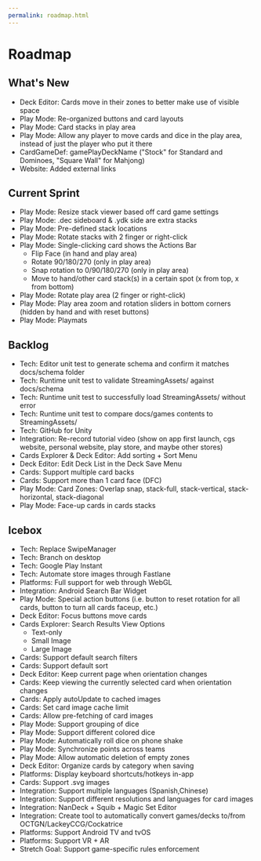 ```yaml
---
permalink: roadmap.html
---
```


# Roadmap

## What's New
- Deck Editor: Cards move in their zones to better make use of visible space
- Play Mode: Re-organized buttons and card layouts
- Play Mode: Card stacks in play area
- Play Mode: Allow any player to move cards and dice in the play area, instead of just the player who put it there
- CardGameDef: gamePlayDeckName ("Stock" for Standard and Dominoes, "Square Wall" for Mahjong)
- Website: Added external links

## Current Sprint
- Play Mode: Resize stack viewer based off card game settings
- Play Mode: .dec sideboard & .ydk side are extra stacks
- Play Mode: Pre-defined stack locations
- Play Mode: Rotate stacks with 2 finger or right-click
- Play Mode: Single-clicking card shows the Actions Bar
  - Flip Face (in hand and play area)
  - Rotate 90/180/270 (only in play area)
  - Snap rotation to 0/90/180/270 (only in play area)
  - Move to hand/other card stack(s) in a certain spot (x from top, x from bottom)
- Play Mode: Rotate play area (2 finger or right-click)
- Play Mode: Play area zoom and rotation sliders in bottom corners (hidden by hand and with reset buttons)
- Play Mode: Playmats

## Backlog
- Tech: Editor unit test to generate schema and confirm it matches docs/schema folder
- Tech: Runtime unit test to validate StreamingAssets/ against docs/schema
- Tech: Runtime unit test to successfully load StreamingAssets/ without error
- Tech: Runtime unit test to compare docs/games contents to StreamingAssets/
- Tech: GitHub for Unity
- Integration: Re-record tutorial video (show on app first launch, cgs website, personal website, play store, and maybe other stores)
- Cards Explorer & Deck Editor: Add sorting + Sort Menu
- Deck Editor: Edit Deck List in the Deck Save Menu
- Cards: Support multiple card backs
- Cards: Support more than 1 card face (DFC)
- Play Mode: Card Zones: Overlap snap, stack-full, stack-vertical, stack-horizontal, stack-diagonal
- Play Mode: Face-up cards in cards stacks

## Icebox
- Tech: Replace SwipeManager
- Tech: Branch on desktop
- Tech: Google Play Instant
- Tech: Automate store images through Fastlane
- Platforms: Full support for web through WebGL
- Integration: Android Search Bar Widget
- Play Mode: Special action buttons (i.e. button to reset rotation for all cards, button to turn all cards faceup, etc.)
- Deck Editor: Focus buttons move cards
- Cards Explorer: Search Results View Options
  - Text-only
  - Small Image
  - Large Image
- Cards: Support default search filters
- Cards: Support default sort
- Deck Editor: Keep current page when orientation changes
- Cards: Keep viewing the currently selected card when orientation changes
- Cards: Apply autoUpdate to cached images
- Cards: Set card image cache limit
- Cards: Allow pre-fetching of card images
- Play Mode: Support grouping of dice
- Play Mode: Support different colored dice
- Play Mode: Automatically roll dice on phone shake
- Play Mode: Synchronize points across teams
- Play Mode: Allow automatic deletion of empty zones
- Deck Editor: Organize cards by category when saving
- Platforms: Display keyboard shortcuts/hotkeys in-app
- Cards: Support .svg images
- Integration: Support multiple languages (Spanish,Chinese)
- Integration: Support different resolutions and languages for card images
- Integration: NanDeck + Squib + Magic Set Editor
- Integration: Create tool to automatically convert games/decks to/from OCTGN/LackeyCCG/Cockatrice
- Platforms: Support Android TV and tvOS
- Platforms: Support VR + AR
- Stretch Goal: Support game-specific rules enforcement
